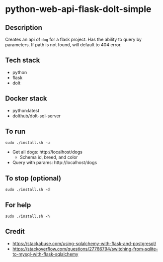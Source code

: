 # python-web-api-flask-dolt-simple

## Description
Creates an api of `dog` for a flask project.
Has the ability to query by parameters.
If path is not found, will default to 404 error.

## Tech stack
- python
- flask
- dolt

## Docker stack
- python:latest
- dolthub/dolt-sql-server

## To run
`sudo ./install.sh -u`
- Get all dogs: http://localhost/dogs
  - Schema id, breed, and color
- Query with params: http://localhost/dogs <id>

## To stop (optional)
`sudo ./install.sh -d`

## For help
`sudo ./install.sh -h`

## Credit
- https://stackabuse.com/using-sqlalchemy-with-flask-and-postgresql/
- https://stackoverflow.com/questions/27766794/switching-from-sqlite-to-mysql-with-flask-sqlalchemy
